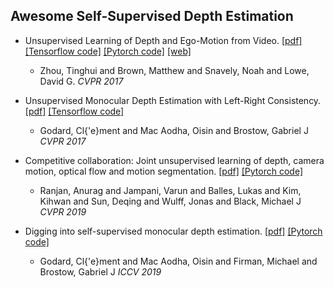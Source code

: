 ## Awesome Self-Supervised Depth Estimation


-   Unsupervised Learning of Depth and Ego-Motion from Video. 
    [[pdf]](https://arxiv.org/pdf/1704.07813.pdf)
    [[Tensorflow code]](https://github.com/tinghuiz/SfMLearner)
    [[Pytorch code]](https://github.com/ClementPinard/SfmLearner-Pytorch)
    [[web]](https://people.eecs.berkeley.edu/~tinghuiz/projects/SfMLearner/)
    -   Zhou, Tinghui and Brown, Matthew and Snavely, Noah and Lowe, David G. *CVPR 2017*

-   Unsupervised Monocular Depth Estimation with Left-Right Consistency. 
    [[pdf]](https://arxiv.org/pdf/1609.03677v3.pdf)
    [[Tensorflow code]](https://github.com/mrharicot/monodepth)
    -   Godard, Cl{\'e}ment and Mac Aodha, Oisin and Brostow, Gabriel J *CVPR 2017*


-   Competitive collaboration: Joint unsupervised learning of depth, camera motion, optical flow and motion segmentation.
    [[pdf]](http://openaccess.thecvf.com/content_CVPR_2019/papers/Ranjan_Competitive_Collaboration_Joint_Unsupervised_Learning_of_Depth_Camera_Motion_Optical_CVPR_2019_paper.pdf)
    [[Pytorch code]](https://github.com/anuragranj/cc)
    -   Ranjan, Anurag and Jampani, Varun and Balles, Lukas and Kim, Kihwan and Sun, Deqing and Wulff, Jonas and Black, Michael J *CVPR 2019*

-   Digging into self-supervised monocular depth estimation.
    [[pdf]](http://openaccess.thecvf.com/content_ICCV_2019/papers/Godard_Digging_Into_Self-Supervised_Monocular_Depth_Estimation_ICCV_2019_paper.pdf)
    [[Pytorch code]](https://github.com/nianticlabs/monodepth2)
    -   Godard, Cl{\'e}ment and Mac Aodha, Oisin and Firman, Michael and Brostow, Gabriel J *ICCV 2019*


